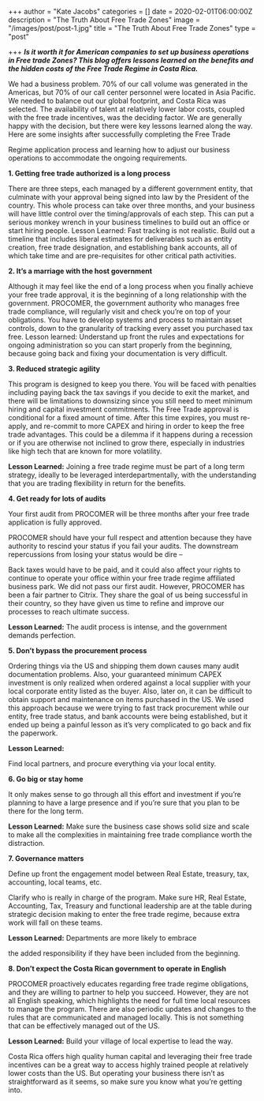 +++
author = "Kate Jacobs"
categories = []
date = 2020-02-01T06:00:00Z
description = "The Truth About Free Trade Zones"
image = "/images/post/post-1.jpg"
title = "The Truth About Free Trade Zones"
type = "post"

+++
**_Is it worth it for American companies to set up business operations in Free trade Zones? This blog offers lessons learned on the benefits and the hidden costs of the Free Trade Regime in Costa Rica._**

We had a business problem. 70% of our call volume was generated in the Americas, but 70% of our call center personnel were located in Asia Pacific. We needed to balance out our global footprint, and Costa Rica was selected. The availability of talent at relatively lower labor costs, coupled with the free trade incentives, was the deciding factor. We are generally happy with the decision, but there were key lessons learned along the way. Here are some insights after successfully completing the Free Trade

Regime application process and learning how to adjust our business operations to accommodate the ongoing requirements.

**1. Getting free trade authorized is a long process**

There are three steps, each managed by a different government entity, that culminate with your approval being signed into law by the President of the country. This whole process can take over three months, and your business will have little control over the timing/approvals of each step. This can put a serious monkey wrench in your business timelines to build out an office or start hiring people. Lesson Learned: Fast tracking is not realistic. Build out a timeline that includes liberal estimates for deliverables such as entity creation, free trade designation, and establishing bank accounts, all of which take time and are pre-requisites for other critical path activities.

**2. It’s a marriage with the host government**

Although it may feel like the end of a long process when you finally achieve your free trade approval, it is the beginning of a long relationship with the government. PROCOMER, the government authority who manages free trade compliance, will regularly visit and check you’re on top of your obligations. You have to develop systems and process to maintain asset controls, down to the granularity of tracking every asset you purchased tax free. Lesson learned: Understand up front the rules and expectations for ongoing administration so you can start properly from the beginning, because going back and fixing your documentation is very difficult.

**3. Reduced strategic agility**

This program is designed to keep you there. You will be faced with penalties including paying back the tax savings if you decide to exit the market, and there will be limitations to downsizing since you still need to meet minimum hiring and capital investment commitments. The Free Trade approval is conditional for a fixed amount of time. After this time expires, you must re-apply, and re-commit to more CAPEX and hiring in order to keep the free trade advantages. This could be a dilemma if it happens during a recession or if you are otherwise not inclined to grow there, especially in industries like high tech that are known for more volatility. 

**Lesson Learned:** Joining a free trade regime must be part of a long term strategy, ideally to be leveraged interdepartmentally, with the understanding that you are trading flexibility in return for the benefits.

**4. Get ready for lots of audits**

Your first audit from PROCOMER will be three months after your free trade application is fully approved.

PROCOMER should have your full respect and attention because they have authority to rescind your status if you fail your audits. The downstream repercussions from losing your status would be dire –

Back taxes would have to be paid, and it could also affect your rights to continue to operate your office within your free trade regime affiliated business park. We did not pass our first audit. However, PROCOMER has been a fair partner to Citrix. They share the goal of us being successful in their country, so they have given us time to refine and improve our processes to reach ultimate success. 

**Lesson Learned:** The audit process is intense, and the government demands perfection.

**5. Don’t bypass the procurement process**

Ordering things via the US and shipping them down causes many audit documentation problems. Also, your guaranteed minimum CAPEX investment is only realized when ordered against a local supplier with your local corporate entity listed as the buyer. Also, later on, it can be difficult to obtain support and maintenance on items purchased in the US. We used this approach because we were trying to fast track procurement while our entity, free trade status, and bank accounts were being established, but it ended up being a painful lesson as it’s very complicated to go back and fix the paperwork. 

**Lesson Learned:**

Find local partners, and procure everything via your local entity.

**6. Go big or stay home**

It only makes sense to go through all this effort and investment if you’re planning to have a large presence and if you’re sure that you plan to be there for the long term. 

**Lesson Learned:** Make sure the business case shows solid size and scale to make all the complexities in maintaining free trade compliance worth the distraction.

**7. Governance matters**

Define up front the engagement model between Real Estate, treasury, tax, accounting, local teams, etc.

Clarify who is really in charge of the program. Make sure HR, Real Estate, Accounting, Tax, Treasury and functional leadership are at the table during strategic decision making to enter the free trade regime, because extra work will fall on these teams. 

**Lesson Learned:** Departments are more likely to embrace

the added responsibility if they have been included from the beginning.

**8. Don’t expect the Costa Rican government to operate in English**

PROCOMER proactively educates regarding free trade regime obligations, and they are willing to partner to help you succeed. However, they are not all English speaking, which highlights the need for full time local resources to manage the program. There are also periodic updates and changes to the rules that are communicated and managed locally. This is not something that can be effectively managed out of the US. 

**Lesson Learned:** Build your village of local expertise to lead the way.

Costa Rica offers high quality human capital and leveraging their free trade incentives can be a great way to access highly trained people at relatively lower costs than the US. But operating your business there isn’t as straightforward as it seems, so make sure you know what you’re getting into.